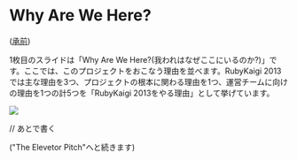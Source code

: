 # Why Are We Here?

([承前](https://github.com/ruby-no-kai/rubykaigi2013/blob/inceptiondeck-ja/public/ids/inception_deck.md))

1枚目のスライドは「Why Are We Here?(我われはなぜここにいるのか?)」です。ここでは、このプロジェクトをおこなう理由を並べます。RubyKaigi 2013では主な理由を3つ、プロジェクトの根本に関わる理由を1つ、運営チームに向けの理由を1つの計5つを「RubyKaigi 2013をやる理由」として挙げています。

![](https://raw.github.com/ruby-no-kai/rubykaigi2013/inceptiondeck-ja/app/assets/images/ids/01.why_are_we_here.png)

// あとで書く

("The Elevetor Pitch"へと続きます)
